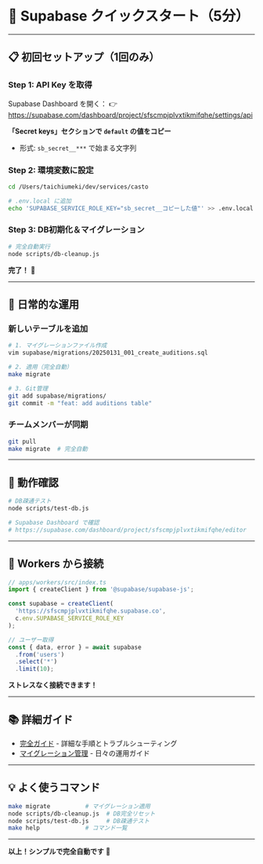 # 🚀 Supabase クイックスタート（5分）

---

## 📋 初回セットアップ（1回のみ）

### Step 1: API Key を取得

Supabase Dashboard を開く：
👉 https://supabase.com/dashboard/project/sfscmpjplvxtikmifqhe/settings/api

**「Secret keys」セクションで `default` の値をコピー**
- 形式: `sb_secret__***` で始まる文字列

### Step 2: 環境変数に設定

```bash
cd /Users/taichiumeki/dev/services/casto

# .env.local に追加
echo 'SUPABASE_SERVICE_ROLE_KEY="sb_secret__コピーした値"' >> .env.local
```

### Step 3: DB初期化＆マイグレーション

```bash
# 完全自動実行
node scripts/db-cleanup.js
```

**完了！** 🎉

---

## 🔄 日常的な運用

### 新しいテーブルを追加

```bash
# 1. マイグレーションファイル作成
vim supabase/migrations/20250131_001_create_auditions.sql

# 2. 適用（完全自動）
make migrate

# 3. Git管理
git add supabase/migrations/
git commit -m "feat: add auditions table"
```

### チームメンバーが同期

```bash
git pull
make migrate  # 完全自動
```

---

## 🧪 動作確認

```bash
# DB疎通テスト
node scripts/test-db.js

# Supabase Dashboard で確認
# https://supabase.com/dashboard/project/sfscmpjplvxtikmifqhe/editor
```

---

## 🎯 Workers から接続

```typescript
// apps/workers/src/index.ts
import { createClient } from '@supabase/supabase-js';

const supabase = createClient(
  'https://sfscmpjplvxtikmifqhe.supabase.co',
  c.env.SUPABASE_SERVICE_ROLE_KEY
);

// ユーザー取得
const { data, error } = await supabase
  .from('users')
  .select('*')
  .limit(10);
```

**ストレスなく接続できます！**

---

## 📚 詳細ガイド

- [完全ガイド](./SUPABASE_CONNECTION.md) - 詳細な手順とトラブルシューティング
- [マイグレーション管理](../../MIGRATION_GUIDE.md) - 日々の運用ガイド

---

## 💡 よく使うコマンド

```bash
make migrate          # マイグレーション適用
node scripts/db-cleanup.js  # DB完全リセット
node scripts/test-db.js     # DB疎通テスト
make help             # コマンド一覧
```

---

**以上！シンプルで完全自動です** 🚀

